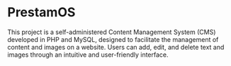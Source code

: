 # PrestamOS
This project is a self-administered Content Management System (CMS) developed in PHP and MySQL, designed to facilitate the management of content and images on a website. Users can add, edit, and delete text and images through an intuitive and user-friendly interface.
